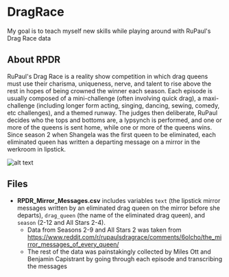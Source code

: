 # DragRace

My goal is to teach myself new skills while playing around with RuPaul's Drag Race data

## About RPDR

RuPaul's Drag Race is a reality show competition in which drag queens must use their charisma, uniqueness, nerve, and talent to rise above the rest in hopes of being crowned the winner each season. Each episode is usually composed of a mini-challenge (often involving quick drag), a maxi-challenge (including longer form acting, singing, dancing, sewing, comedy, etc challenges), and a themed runway.  The judges then deliberate, RuPaul decides who the tops and bottoms are, a lypsynch is performed, and one or more of the queens is sent home, while one or more of the queens wins.  Since season 2 when Shangela was the first queen to be eliminated, each eliminated queen has written a departing message on a mirror in the werkroom in lipstick. 

![alt text](https://ewedit.files.wordpress.com/2018/12/Dec-24-2018-03-05-52.gif "Farrah Moan After Her Ellimination")



## Files
* __RPDR_Mirror_Messages.csv__ includes variables `text` (the lipstick mirror messages written by an eliminated drag queen on the mirror before she departs), `drag_queen` (the name of the eliminated drag queen), and `season` (2-12 and All Stars 2-4). 
  - Data from Seasons 2-9 and All Stars 2 was taken from https://www.reddit.com/r/rupaulsdragrace/comments/6olcho/the_mirror_messages_of_every_queen/
  - The rest of the data was painstakingly collected by Miles Ott and Benjamin Capistrant by going through each episode and transcribing the messages

